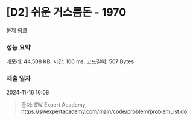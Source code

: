 # [D2] 쉬운 거스름돈 - 1970 

[문제 링크](https://swexpertacademy.com/main/code/problem/problemDetail.do?contestProbId=AV5PsIl6AXIDFAUq) 

### 성능 요약

메모리: 44,508 KB, 시간: 106 ms, 코드길이: 507 Bytes

### 제출 일자

2024-11-16 16:08



> 출처: SW Expert Academy, https://swexpertacademy.com/main/code/problem/problemList.do
